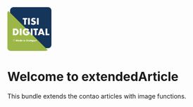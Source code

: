 <img alt="Logo tisi-digital" src="docs/tisi-digital.png" width="100" height="100">

# Welcome to extendedArticle
This bundle extends the contao articles with image functions.
